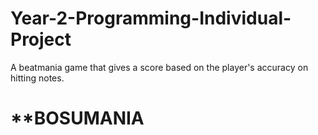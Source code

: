 # Year-2-Programming-Individual-Project

A beatmania game that gives a score based on the player's accuracy on hitting notes.

# **BOSUMANIA

#
